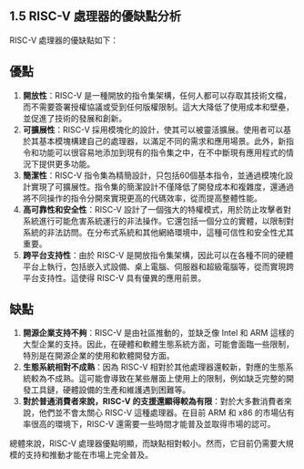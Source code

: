 ## 1.5 RISC-V 處理器的優缺點分析

RISC-V 處理器的優缺點如下：

## 優點

1. **開放性**：RISC-V 是一種開放的指令集架構，任何人都可以存取其技術文檔，而不需要簽署授權協議或受到任何版權限制。這大大降低了使用成本和壁壘，並促進了技術的發展和創新。
2. **可擴展性**：RISC-V 採用模塊化的設計，使其可以被靈活擴展。使用者可以基於其基本模塊構建自己的處理器，以滿足不同的需求和應用場景。此外，新指令和功能可以很容易地添加到現有的指令集之中，在不中斷現有應用程式的情況下提供更多功能。
3. **簡潔性**：RISC-V 指令集為精簡設計，只包括60個基本指令，並通過模塊化設計實現了可擴展性。指令集的簡潔設計不僅降低了開發成本和複雜度，還通過將不同操作的指令分開來實現更高的代碼效率，從而提高整體性能。
4. **高可靠性和安全性**：RISC-V 設計了一個強大的特權模式，用於防止攻擊者對系統進行可能危害系統運行的非法操作。它還包括一個分立的實體，以限制對系統的非法訪問。在分布式系統和其他網絡環境中，這種可信性和安全性尤其重要。
5. **跨平台支持性**：由於 RISC-V 是開放指令集架構，因此可以在各種不同的硬體平台上執行，包括嵌入式設備、桌上電腦、伺服器和超級電腦等，從而實現跨平台支持性。這使得 RISC-V 具有優異的應用前景。

## 缺點

1. **開源企業支持不夠**：RISC-V 是由社區推動的，並缺乏像 Intel 和 ARM 這樣的大型企業的支持。因此，在硬體和軟體生態系統方面，可能會面臨一些限制，特別是在開源企業的使用和軟體開發方面。
2. **生態系統相對不成熟**：因為 RISC-V 相對於其他處理器還較新，對應的生態系統較為不成熟。這可能會導致在某些層面上使用上的限制，例如缺乏完整的開發工具鏈，硬體設備的生產和維護遇到困難等。
3. **對於普通消費者來說，RISC-V 的支援還顯得較為有限**：對於大多數消費者來說，他們並不會太關心 RISC-V 這種處理器。在目前 ARM 和 x86 的市場佔有率很高的環境下，RISC-V 還需要一些時間才能普及並取得市場的認可。

總體來說，RISC-V 處理器優點明顯，而缺點相對較小。然而，它目前仍需要大規模的支持和推動才能在市場上完全普及。
